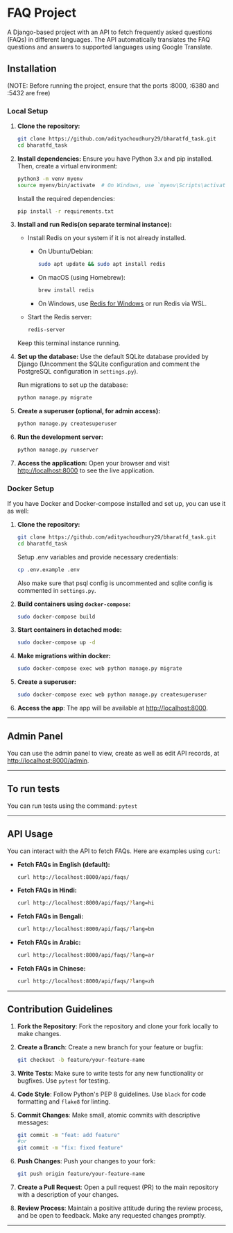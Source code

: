 # FAQ Project

A Django-based project with an API to fetch frequently asked questions (FAQs) in different languages. The API automatically translates the FAQ questions and answers to supported languages using Google Translate.

## Installation
(NOTE: Before running the project, ensure that the ports :8000, :6380 and :5432 are free)

### Local Setup

1. **Clone the repository:**
   ```bash
   git clone https://github.com/adityachoudhury29/bharatfd_task.git
   cd bharatfd_task
   ```

2. **Install dependencies:**
   Ensure you have Python 3.x and pip installed. Then, create a virtual environment:
   ```bash
   python3 -m venv myenv
   source myenv/bin/activate  # On Windows, use `myenv\Scripts\activate`
   ```

   Install the required dependencies:
   ```bash
   pip install -r requirements.txt
   ```

3. **Install and run Redis(on separate terminal instance):**
   - Install Redis on your system if it is not already installed.
     - On Ubuntu/Debian:
       ```bash
       sudo apt update && sudo apt install redis
       ```
     - On macOS (using Homebrew):
       ```bash
       brew install redis
       ```
     - On Windows, use [Redis for Windows](https://github.com/microsoftarchive/redis/releases) or run Redis via WSL.

   - Start the Redis server:
     ```bash
     redis-server
     ```
   Keep this terminal instance running.

4. **Set up the database:**
   Use the default SQLite database provided by Django (Uncomment the SQLite configuration and comment the PostgreSQL configuration in `settings.py`).

   Run migrations to set up the database:
   ```bash
   python manage.py migrate
   ```

5. **Create a superuser (optional, for admin access):**
   ```bash
   python manage.py createsuperuser
   ```

6. **Run the development server:**
   ```bash
   python manage.py runserver
   ```

7. **Access the application:**
   Open your browser and visit [http://localhost:8000](http://localhost:8000) to see the live application.

### Docker Setup

If you have Docker and Docker-compose installed and set up, you can use it as well:

1. **Clone the repository:**
   ```bash
   git clone https://github.com/adityachoudhury29/bharatfd_task.git
   cd bharatfd_task
   ```
   Setup .env variables and provide necessary credentials:
   ```bash
   cp .env.example .env
   ```
   Also make sure that psql config is uncommented and sqlite config is commented in `settings.py`.
   
2. **Build containers using `docker-compose`:**
   ```bash
   sudo docker-compose build
   ```
3. **Start containers in detached mode:**
   ```bash
   sudo docker-compose up -d
   ```
4. **Make migrations within docker:**
   ```bash
   sudo docker-compose exec web python manage.py migrate
   ```
5. **Create a superuser:**
   ```bash
   sudo docker-compose exec web python manage.py createsuperuser
   ```
6. **Access the app**:
   The app will be available at [http://localhost:8000](http://localhost:8000).

---

## Admin Panel
You can use the admin panel to view, create as well as edit API records, at [http://localhost:8000/admin](http://localhost:8000/admin).

---

## To run tests
You can run tests using the command: ```pytest```

---

## API Usage

You can interact with the API to fetch FAQs. Here are examples using `curl`:

- **Fetch FAQs in English (default):**
  ```bash
  curl http://localhost:8000/api/faqs/
  ```

- **Fetch FAQs in Hindi:**
  ```bash
  curl http://localhost:8000/api/faqs/?lang=hi
  ```

- **Fetch FAQs in Bengali:**
  ```bash
  curl http://localhost:8000/api/faqs/?lang=bn
  ```

- **Fetch FAQs in Arabic:**
  ```bash
  curl http://localhost:8000/api/faqs/?lang=ar
  ```

- **Fetch FAQs in Chinese:**
  ```bash
  curl http://localhost:8000/api/faqs/?lang=zh
  ```

---

## Contribution Guidelines

1. **Fork the Repository**: 
   Fork the repository and clone your fork locally to make changes.

2. **Create a Branch**: 
   Create a new branch for your feature or bugfix:
   ```bash
   git checkout -b feature/your-feature-name
   ```

3. **Write Tests**: 
   Make sure to write tests for any new functionality or bugfixes. Use `pytest` for testing.

4. **Code Style**: 
   Follow Python's PEP 8 guidelines. Use `black` for code formatting and `flake8` for linting.

5. **Commit Changes**: 
   Make small, atomic commits with descriptive messages:
   ```bash
   git commit -m "feat: add feature"
   #or
   git commit -m "fix: fixed feature"
   ```

6. **Push Changes**:
   Push your changes to your fork:
   ```bash
   git push origin feature/your-feature-name
   ```

7. **Create a Pull Request**: 
   Open a pull request (PR) to the main repository with a description of your changes.

8. **Review Process**: 
   Maintain a positive attitude during the review process, and be open to feedback. Make any requested changes promptly.

---
